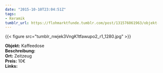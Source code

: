```yaml
---
date: "2015-10-10T23:04:51Z"
tags:
- Keramik
tumblr_url: https://flohmarktfunde.tumblr.com/post/131576061963/objekt-kaffeedose-beschreibung-lorem-ipsum-ort
---
```

 {{< figure src="tumblr_nwjek3VngK1tfawupo2_r1_1280.jpg" >}}  

**Objekt:** Kaffeedose  
**Beschreibung:**   
**Ort:** Zeitzeug  
**Preis:** 10€  
**Links:** 

